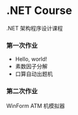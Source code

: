# .NET Course

.NET 架构程序设计课程

### 第一次作业
- Hello, world!
- 素数因子分解
- 口算自动出题机

### 第二次作业
WinForm ATM 机模拟器